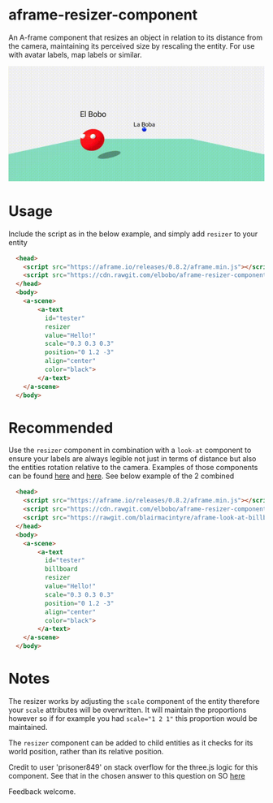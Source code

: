 # aframe-resizer-component
An A-frame component that resizes an object in relation to its distance from the camera, maintaining its perceived size by rescaling the entity. For use with avatar labels, map labels or similar.

![Resizer component demo](https://github.com/elbobo/aframe-resizer-component/blob/master/RESIZERDEMO_update.gif?raw=true)

# Usage
Include the script as in the below example, and simply add `resizer` to your entity

```html
  <head>
    <script src="https://aframe.io/releases/0.8.2/aframe.min.js"></script>
    <script src="https://cdn.rawgit.com/elbobo/aframe-resizer-component/06b89743/dist/0.1/aframe-resizer-component.js"></script>
  </head>
  <body>
    <a-scene>
        <a-text 
          id="tester"
          resizer
          value="Hello!"
          scale="0.3 0.3 0.3"
          position="0 1.2 -3"
          align="center"
          color="black">
        </a-text>
    </a-scene>
  </body>
```
# Recommended
Use the `resizer` component in combination with a `look-at` component to ensure your labels are always legible not just in terms of distance but also the entities rotation relative to the camera. Examples of those components can be found [here](https://www.npmjs.com/package/aframe-look-at-component) and [here](https://github.com/blairmacintyre/aframe-look-at-billboard-component). See below example of the 2 combined

```html
  <head>
    <script src="https://aframe.io/releases/0.8.2/aframe.min.js"></script>
    <script src="https://cdn.rawgit.com/elbobo/aframe-resizer-component/06b89743/dist/0.1/aframe-resizer-component.js"></script>
    <script src="https://rawgit.com/blairmacintyre/aframe-look-at-billboard-component/master/dist/aframe-look-at-billboard-component.min.js"></script>
  </head>
  <body>
    <a-scene>
        <a-text 
          id="tester"
          billboard
          resizer
          value="Hello!"
          scale="0.3 0.3 0.3"
          position="0 1.2 -3"
          align="center"
          color="black">
        </a-text>
    </a-scene>
  </body>
```

# Notes
The resizer works by adjusting the `scale` component of the entity therefore your `scale` attributes will be overwritten. It will maintain the proportions however so if for example you had `scale="1 2 1"` this proportion would be maintained.

The `resizer` component can be added to child entities as it checks for its world position, rather than its relative position.

Credit to user 'prisoner849' on stack overflow for the three.js logic for this component. See that in the chosen answer to this question on SO [here](https://stackoverflow.com/questions/40446915/three-js-keep-label-size-on-zoom) 

Feedback welcome.


